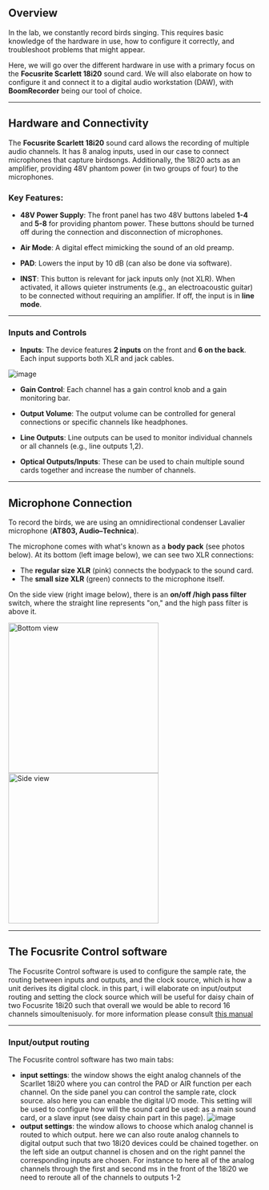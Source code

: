## Overview
In the lab, we constantly record birds singing. This requires basic knowledge of the hardware in use, how to configure it correctly, and troubleshoot problems that might appear. 

Here, we will go over the different hardware in use with a primary focus on the **Focusrite Scarlett 18i20** sound card. We will also elaborate on how to configure it and connect it to a digital audio workstation (DAW), with **BoomRecorder** being our tool of choice.

---

## Hardware and Connectivity

The **Focusrite Scarlett 18i20** sound card allows the recording of multiple audio channels. It has 8 analog inputs, used in our case to connect microphones that capture birdsongs. Additionally, the 18i20 acts as an amplifier, providing 48V phantom power (in two groups of four) to the microphones.

### Key Features:

- **48V Power Supply**: The front panel has two 48V buttons labeled **1-4** and **5-8** for providing phantom power. These buttons should be turned off during the connection and disconnection of microphones.

- **Air Mode**: A digital effect mimicking the sound of an old preamp.

- **PAD**: Lowers the input by 10 dB (can also be done via software).

- **INST**: This button is relevant for jack inputs only (not XLR). When activated, it allows quieter instruments (e.g., an electroacoustic guitar) to be connected without requiring an amplifier. If off, the input is in **line mode**.

---

### Inputs and Controls

- **Inputs**: The device features **2 inputs** on the front and **6 on the back**. Each input supports both XLR and jack cables.
  
![image](https://github.com/user-attachments/assets/ad104cde-afa6-4b25-a180-40c8a26cb696)

- **Gain Control**: Each channel has a gain control knob and a gain monitoring bar.

- **Output Volume**: The output volume can be controlled for general connections or specific channels like headphones.

- **Line Outputs**: Line outputs can be used to monitor individual channels or all channels (e.g., line outputs 1,2).

- **Optical Outputs/Inputs**: These can be used to chain multiple sound cards together and increase the number of channels.

---

## Microphone Connection

To record the birds, we are using an omnidirectional condenser Lavalier microphone (**AT803, Audio–Technica**). 

The microphone comes with what's known as a **body pack** (see photos below). At its bottom (left image below), we can see two XLR connections:
- The **regular size XLR** (pink) connects the bodypack to the sound card.
- The **small size XLR** (green) connects to the microphone itself. 

On the side view (right image below), there is an **on/off /high pass filter** switch, where the straight line represents "on," and the high pass filter is above it.

<div style="display: inline-block;">
  <img src="https://github.com/user-attachments/assets/411f126f-2865-4c3e-ae86-f204a039c92e" alt="Bottom view" width="300"/>
  <img src="https://github.com/user-attachments/assets/bb6e63e7-d7a4-45a6-9f5d-ed1d2f8dbc5a" alt="Side view" width="300"/>
</div>

---
## The Focusrite Control software 
The Focusrite Control software is used to configure the sample rate, the routing between inputs and outputs, and the clock source, which is how a unit derives its digital clock.
in this part, i will elaborate on input/output routing and setting the clock source which will be useful for daisy chain of two Focusrite 18i20 such that overall we would be able to record 16 channels simoultenisuoly.
for more information please consult [this manual](https://github.com/user-attachments/files/17355472/Focusrite.Control.Scarlett.3rd.Gen.User.Guide_EN_0.pdf)


---
### Input/output routing
The Focusrite control software has two main tabs:
 - **input settings**: the window shows the eight analog channels of the Scarllet 18i20 where you can control the PAD or AIR function per each channel. On the side panel you can control the sample rate, clock source. also here you can enable the digital I/O mode. This setting will be used to configure how will the sound card be used: as a main sound card, or a slave input (see daisy chain part in this page).
![image](https://github.com/user-attachments/assets/f17557ab-01b3-4536-b049-83c376b88f7c)
- **output settings**: the window allows to choose which analog channel is routed to which output. here we can also route analog channels to digital output such that two 18i20 devices could be chained together. on the left side an output channel is chosen and on the right pannel the corresponding inputs are chosen. For instance to here all of the analog channels through the first and second ms in the front of the 18i20 we need to reroute all of the channels to outputs 1-2  
   
